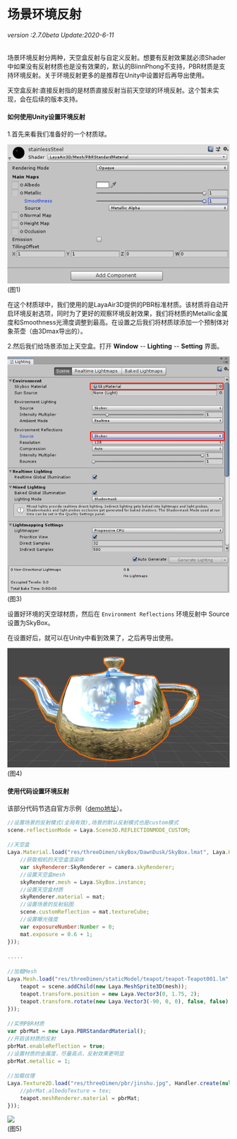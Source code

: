 # 场景环境反射

###### *version :2.7.0beta   Update:2020-6-11*

​	场景环境反射分两种，天空盒反射与自定义反射。想要有反射效果就必须Shader中如果没有反射材质也是没有效果的，默认的BlinnPhong不支持，PBR材质是支持环境反射。关于环境反射更多的是推荐在Unity中设置好后再导出使用。

天空盒反射:直接反射指的是材质直接反射当前天空球的环境反射。这个暂未实现，会在后续的版本支持。

#### 如何使用Unity设置环境反射

1.首先来看我们准备好的一个材质球。

![](img/1.jpg)<br>(图1)

在这个材质球中，我们使用的是LayaAir3D提供的PBR标准材质。该材质将自动开启环境反射选项，同时为了更好的观察环境反射效果，我们将材质的Metallic金属度和Smoothness光滑度调整到最高。在设置之后我们将材质球添加一个预制体对象茶壶（由3Dmax导出的）。



2.然后我们给场景添加上天空盒。打开 **Window** -- **Lighting** -- **Setting**  界面。

![](img/skyBoxSet.jpg)<br>(图3)

设置好环境的天空球材质，然后在 `Environment Reflections` 环境反射中  Source 设置为SkyBox。

在设置好后，就可以在Unity中看到效果了，之后再导出使用。	

![](img/2.jpg)<br>(图4)

#### 使用代码设置环境反射

该部分代码节选自官方示例（[demo地址](https://layaair.ldc.layabox.com/demo2/?language=ch&category=3d&group=Scene3D&name=EnvironmentalReflection)）。

```js
//设置场景的反射模式(全局有效),场景的默认反射模式也是custom模式
scene.reflectionMode = Laya.Scene3D.REFLECTIONMODE_CUSTOM;

//天空盒
Laya.Material.load("res/threeDimen/skyBox/DawnDusk/SkyBox.lmat", Laya.Handler.create(null, function(mat) {
    //获取相机的天空盒渲染体
    var skyRenderer:SkyRenderer = camera.skyRenderer;
    //设置天空盒mesh
    skyRenderer.mesh = Laya.SkyBox.instance;
    //设置天空盒材质
    skyRenderer.material = mat;
    //设置场景的反射贴图
    scene.customReflection = mat.textureCube;
    //设置曝光强度
    var exposureNumber:Number = 0;
    mat.exposure = 0.6 + 1;
}));

.....

//加载Mesh
Laya.Mesh.load("res/threeDimen/staticModel/teapot/teapot-Teapot001.lm", Laya.Handler.create(null, function(mesh) {
    teapot = scene.addChild(new Laya.MeshSprite3D(mesh));
    teapot.transform.position = new Laya.Vector3(0, 1.75, 2);
    teapot.transform.rotate(new Laya.Vector3(-90, 0, 0), false, false);
}));

//实例PBR材质
var pbrMat = new Laya.PBRStandardMaterial();
//开启该材质的反射
pbrMat.enableReflection = true;
//设置材质的金属度，尽量高点，反射效果更明显
pbrMat.metallic = 1;

//加载纹理
Laya.Texture2D.load("res/threeDimen/pbr/jinshu.jpg", Handler.create(null, function(tex){
    //pbrMat.albedoTexture = tex;
    teapot.meshRenderer.material = pbrMat;
}));
```

![](img/5.png)<br>(图5)



